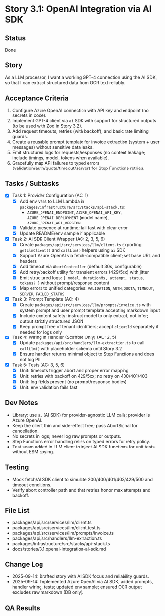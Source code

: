 # Story 3.1: OpenAI Integration via AI SDK

## Status
Done

## Story
As a LLM processor,
I want a working GPT-4 connection using the AI SDK,
so that I can extract structured data from OCR text reliably.

## Acceptance Criteria
1. Configure Azure OpenAI connection with API key and endpoint (no secrets in code).
2. Implement GPT-4 client via `ai` SDK with support for structured outputs (to be used with Zod in Story 3.2).
3. Add request timeouts, retries (with backoff), and basic rate limiting guards.
4. Create a reusable prompt template for invoice extraction (system + user messages) without sensitive data leaks.
5. Emit structured logs for requests/responses (no content leakage; include timings, model, tokens when available).
6. Gracefully map API failures to typed errors (validation/auth/quota/timeout/server) for Step Functions retries.

## Tasks / Subtasks
- [x] Task 1: Provider Configuration (AC: 1)
  - [x] Add env vars to LLM Lambda in `packages/infrastructure/src/stacks/api-stack.ts`:
    - `AZURE_OPENAI_ENDPOINT`, `AZURE_OPENAI_API_KEY`, `AZURE_OPENAI_DEPLOYMENT` (model name), `AZURE_OPENAI_API_VERSION`
  - [x] Validate presence at runtime; fail fast with clear error
  - [x] Update README/env sample if applicable

- [x] Task 2: AI SDK Client Wrapper (AC: 2, 3, 5, 6)
  - [x] Create `packages/api/src/services/llm/client.ts` exporting `getLlmClient()` and `callLlm()` helpers using `ai` SDK
  - [x] Support Azure OpenAI via fetch-compatible client; set base URL and headers
  - [x] Add timeout via `AbortController` (default 30s, configurable)
  - [x] Add retry/backoff utility for transient errors (429/5xx) with jitter
  - [x] Emit structured logs: `{ model, durationMs, attempt, status, tokens? }` without prompt/response content
  - [x] Map errors to unified categories: `VALIDATION`, `AUTH`, `QUOTA`, `TIMEOUT`, `SERVER`, `FAILED_STATUS`

- [x] Task 3: Prompt Template (AC: 4)
  - [x] Create `packages/api/src/services/llm/prompts/invoice.ts` with system prompt and user prompt template accepting markdown input
  - [x] Include content safety: instruct model to only extract, not infer; output strictly structured JSON
  - [x] Keep prompt free of tenant identifiers; accept `clientId` separately if needed for logs only

- [x] Task 4: Wiring in Handler (Scaffold Only) (AC: 2, 5)
  - [x] Update `packages/api/src/handlers/llm-extraction.ts` to call `callLlm()` with placeholder schema until Story 3.2
  - [x] Ensure handler returns minimal object to Step Functions and does not log PII

- [x] Task 5: Tests (AC: 3, 5, 6)
  - [x] Unit: timeouts trigger abort and proper error mapping
  - [x] Unit: retries with backoff on 429/5xx; no retry on 400/401/403
  - [x] Unit: log fields present (no prompt/response bodies)
  - [x] Unit: env validation fails fast

## Dev Notes
- Library: use `ai` (AI SDK) for provider-agnostic LLM calls; provider is Azure OpenAI.
- Keep the client thin and side-effect free; pass AbortSignal for cancellation.
- No secrets in logs; never log raw prompts or outputs.
- Step Functions error handling relies on typed errors for retry policy.
- Test seam added in LLM client to inject AI SDK functions for unit tests without ESM spying.

## Testing
- Mock fetch/AI SDK client to simulate 200/400/401/403/429/500 and timeout conditions.
- Verify abort controller path and that retries honor max attempts and backoff.

## File List
- packages/api/src/services/llm/client.ts
- packages/api/src/services/llm/client.test.ts
- packages/api/src/services/llm/prompts/invoice.ts
- packages/api/src/handlers/llm-extraction.ts
- packages/infrastructure/src/stacks/api-stack.ts
- docs/stories/3.1.openai-integration-ai-sdk.md

## Change Log
- 2025-09-14: Drafted story with AI SDK focus and reliability guards.
- 2025-09-14: Implemented Azure OpenAI via AI SDK, added prompts, handler wiring, tests; updated env sample; ensured OCR output excludes raw markdown (DB only).

## QA Results
